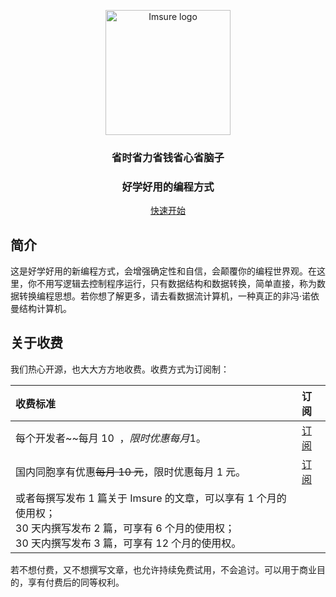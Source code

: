 <p align="center">
  <a href="https://rainforesters.github.io/imsure" target="_blank" rel="noopener noreferrer">
    <img width="200" src="https://rainforesters.github.io/imsure/logo.svg" alt="Imsure logo">
  </a>
</p>

<p align="center">
  <h3 align="center">省时省力省钱省心省脑子</h3>
  <h3 align="center">好学好用的编程方式</h3>
</p>

<p align="center">
  <a href="https://rainforesters.github.io/imsure" target="_blank">快速开始</a>
</p>

## 简介

这是好学好用的新编程方式，会增强确定性和自信，会颠覆你的编程世界观。在这里，你不用写逻辑去控制程序运行，只有数据结构和数据转换，简单直接，称为数据转换编程思想。若你想了解更多，请去看数据流计算机，一种真正的非冯·诺依曼结构计算机。

## 关于收费

我们热心开源，也大大方方地收费。收费方式为订阅制：

| 收费标准                                                                                                                                                            | 订阅                                                                                                    |
| :------------------------------------------------------------------------------------------------------------------------------------------------------------------ | :------------------------------------------------------------------------------------------------------ |
| 每个开发者~~每月 10$~~，限时优惠每月 1$。                                                                                                                           | <a href="https://rainforesters.github.io/imsure/guide/introduction.html#price" target="_blank">订阅</a> |
| 国内同胞享有优惠~~每月 10 元~~，限时优惠每月 1 元。                                                                                                                 | <a href="https://rainforesters.github.io/imsure/guide/introduction.html#price" target="_blank">订阅</a> |
| 或者每撰写发布 1 篇关于 Imsure 的文章，可以享有 1 个月的使用权；<br>30 天内撰写发布 2 篇，可享有 6 个月的使用权；<br>30 天内撰写发布 3 篇，可享有 12 个月的使用权。 |

若不想付费，又不想撰写文章，也允许持续免费试用，不会追讨。可以用于商业目的，享有付费后的同等权利。
